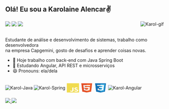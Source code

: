 
## Olá! Eu sou a Karolaine Alencar✌️

<div>
  <a href="https://www.instagram.com/karolaine.alencar" target="_blank"><img src="https://img.shields.io/badge/-Instagram-%23E4405F?style=for-the-badge&logo=instagram&logoColor=white" target="_blank"></a>
  <a href = "https://contacts.google.com/person/c1357871423578452952"><img src="https://img.shields.io/badge/Gmail-D14836?style=for-the-badge&logo=gmail&logoColor=white" target="_blank"></a>
  <a href="https://www.linkedin.com/in/karolaine-alencar-86584918b" target="_blank"><img src="https://img.shields.io/badge/-LinkedIn-%230077B5?style=for-the-badge&logo=linkedin&logoColor=white" target="_blank"></a>   
  <img align="right" alt="Karol-gif" src="https://cdn.discordapp.com/attachments/795358919417397249/825430589581688872/hi.gif">
</div><br>

Estudante de análise e desenvolvimento de sistemas, trabalho como desenvolvedora<br> na empresa Capgemini, gosto de desafios e aprender coisas novas.

- 🔭 Hoje trabalho com back-end com Java Spring Boot
- 🌱 Estudando Angular, API REST e microsserviços 
- 😄 Pronouns: ela/dela  

<div style="display: inline_block"><br>
  <img align="center" alt="Karol-Java" height="30" width="40" src="https://cdn.jsdelivr.net/gh/devicons/devicon/icons/java/java-original.svg">
  <img align="center" alt="Karol-Spring" height="30" width="40" src="https://cdn.jsdelivr.net/gh/devicons/devicon/icons/spring/spring-original.svg" />
  <img align="center" alt="Karol-Js" height="30" width="40" src="https://raw.githubusercontent.com/devicons/devicon/master/icons/javascript/javascript-plain.svg">
  <img align="center" alt="Karol-HTML" height="30" width="40" src="https://raw.githubusercontent.com/devicons/devicon/master/icons/html5/html5-original.svg">
  <img align="center" alt="Karol-CSS" height="30" width="40" src="https://raw.githubusercontent.com/devicons/devicon/master/icons/css3/css3-original.svg">
  <img align="center" alt="Karol-Angular" height="30" width="40" src="https://cdn.jsdelivr.net/gh/devicons/devicon/icons/angularjs/angularjs-original.svg">
</div>  </br>

<div>
<a href="https://github.com/KarolaineAlencar">
<img height="180em" src="https://github-readme-stats.vercel.app/api/top-langs/?username=KarolaineAlencar&layout=compact&langs_count=7&theme=dracula"/>
<img height="180em" src="https://github-readme-stats.vercel.app/api?username=KarolaineAlencar&show_icons=true&theme=dracula&include_all_commits=true&count_private=true"/>
</div>
